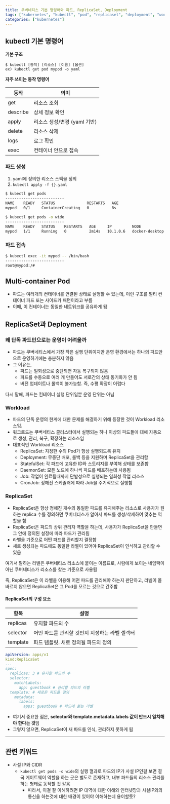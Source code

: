 ```yaml
---
title: 쿠버네티스 기본 명령어와 파드, ReplicaSet, Deployment
tags: ["kubernetes", "kubectl", "pod", "replicaset", "deployment", "workload"]
categories: ["kubernetes"]
---
```



## kubectl 기본 명령어

**기본 구조**

```
$ kubectl [동작] [리소스] [이름] [옵션]
ex) kubectl get pod mypod -o yaml
```

**자주 쓰이는 동작 명령어**

|동작|의미|
|---|---|
|get|리소스 조회|
|describe|상세 정보 확인|
|apply|리소스 생성/변경 (yaml 기반)|
|delete|리소스 삭제|
|logs|로그 확인|
|exec|컨테이너 안으로 접속|

### 파드 생성

1. yaml에 정의한 리소스 스펙을 정의
2. `kubectl apply -f {}.yaml`

```bash
$ kubectl get pods
--------------------------
NAME    READY   STATUS              RESTARTS   AGE
mypod   0/1     ContainerCreating   0          8s
```

```bash
$ kubectl get pods -o wide
--------------------------
NAME    READY   STATUS    RESTARTS   AGE     IP         NODE             NOMINATED NODE   READINESS GATES
mypod   1/1     Running   0          2m14s   10.1.0.6   docker-desktop   <none>           <none>
```

### 파드 접속

```bash
$ kubectl exec -it mypod -- /bin/bash
--------------------------
root@mypod:/#
```

## Multi-container Pod

- 파드는 여러개의 컨테이너를 연결된 상태로 실행할 수 있는데, 이런 구조를 멀티 컨테이너 파드 또는 사이드카 패턴이라고 부름
- 이때, 이 컨테이너는 동일한 네트워크를 공유하게 됨


## ReplicaSet과 Deployment

### 왜 단독 파드만으로는 운영이 어려울까

- 파드는 쿠버네티스에서 가장 작은 실행 단위이지만 운영 환경에서는 하나의 파드만으로 운영하기에는 충분하지 않음
- 그 이유는,
  - 파드는 일회성으로 중단되면 자동 복구되지 않음
  - 파드를 수동으로 여러 개 만들어도 서로간의 상태 동기화가 안 됨
  - 버전 업데이트나 롤백이 불가능함. 즉, 수평 확장이 어렵다

다시 말해, 파드는 컨테이너 실행 단위일뿐 운영 단위는 아님

### Workload

- 파드의 단독 운영의 한계에 대한 문제를 해결하기 위해 등장한 것이 Workload 리소스임.
- 워크로드는 쿠버네티스 클러스터에서 실행되는 하나 이상의 파드들에 대해 자동으로 생성, 관리, 복구, 확장하는 리소스임
- 대표적인 Workload 리소스
  - ReplicaSet: 지정한 수의 Pod가 항상 실행되도록 유지
  - Deployment: 무중단 배포, 롤백 등을 지원하며 ReplicaSet을 관리함
  - StatefulSet: 각 파드에 고유한 ID와 스토리지를 부여해 상태를 보존함
  - DaemonSet: 모든 노드에 하나씩 파드를 배포하는데 사용됨
  - Job: 작업이 완료될때까지 단발성으로 실행되는 일회성 작업 리소스
  - CronJob: 정해진 스케줄러에 따라 Job을 주기적으로 실행함

### ReplicaSet

- ReplicaSet은 항상 정해진 개수의 동일한 파드를 유지해주는 리소스로 사용자가 원하는 replica 수를 정의하면 쿠버네티스가 알아서 파드를 생성/삭제하여 맞추는 역할을 함
- ReplicaSet은 파드의 상위 관리자 역할을 하는데, 사용자가 ReplicaSet을 만들면 그 안에 정의된 설정에 따라 파드가 관리됨
- 라벨을 기준으로 어떤 파드를 관리할지 결정함
- 새로 생성되는 파드에도 동일한 라벨이 있어야 ReplicaSet이 인식하고 관리할 수 있음

여기서 말하는 라벨은 쿠버네티스 리소스에 붙이는 이름표로, 사람에게 보이는 네임택이 아닌 쿠버네티스가 리소스를 찾는 기준으로 사용됨

즉, ReplicaSet은 이 라벨을 이용해 어떤 파드를 관리해야 하는지 판단하고, 라벨이 올바르지 않으면 ReplicaSet은 그 Pod를 모르는 것으로 간주함

#### ReplicaSet의 구성 요소

|항목|설명|
|---|---|
|replicas|유지할 파드의 수|
|selector|어떤 파드를 관리할 것인지 지정하는 라벨 셀렉터|
|template|파드 템플릿. 새로 정의될 파드의 정의|

```yaml
apiVersion: apps/v1
kind:ReplicaSet
...
spec:
  replicas: 3 # 유지할 파드의 수
  selector:
    matchLabels:
      app: guestbook # 관리할 파드의 라벨
  template: # 새로운 파드를 정의
    metadata:
      labels:
        apps: guestbook # 파드에 붙는 라벨
```

- 여기서 중요한 점은, **selector와 template.metadata.labels 값이 반드시 일치해야 한다는 것**임
- 그렇지 않으면, ReplicaSet이 새 파드를 인식, 관리하지 못하게 됨










---

## 관련 키워드

- 사설 IP와 CIDR
  - `kubectl get pods -o wide`의 실행 껼과로 파드의 IP가 사설 IP인걸 보면 결국 게이트웨이 역할을 하는 곳은 별도로 존재하고, 내부 파드들의 리소스 관리를 하는 형태로 동작할 것 같음
    - 따라서, 이걸 잘 이해하려면 IP 대역에 대한 이해와 인터넷망과 사설IP와의 통신을 하는것에 대한 배경이 있어야 이해하는데 용이할듯?


